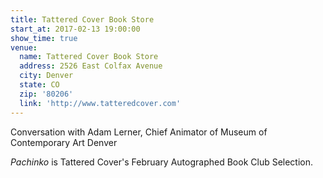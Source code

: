 ```yaml
---
title: Tattered Cover Book Store
start_at: 2017-02-13 19:00:00
show_time: true
venue:
  name: Tattered Cover Book Store
  address: 2526 East Colfax Avenue
  city: Denver
  state: CO
  zip: '80206'
  link: 'http://www.tatteredcover.com'
---
```



Conversation with Adam Lerner, Chief Animator of Museum of Contemporary Art Denver

*Pachinko* is Tattered Cover's February Autographed Book Club Selection.